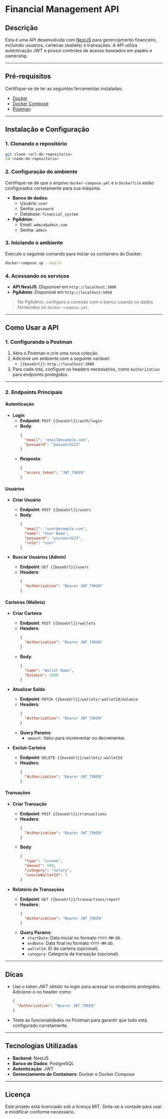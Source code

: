 # Financial Management API

## **Descrição**
Esta é uma API desenvolvida com [NestJS](https://nestjs.com/) para gerenciamento financeiro, incluindo usuários, carteiras (wallets) e transações. A API utiliza autenticação JWT e possui controles de acesso baseados em papéis e ownership.

---

## **Pré-requisitos**
Certifique-se de ter as seguintes ferramentas instaladas:

- [Docker](https://www.docker.com/)
- [Docker Compose](https://docs.docker.com/compose/)
- [Postman](https://www.postman.com/)

---

## **Instalação e Configuração**

### **1. Clonando o repositório**
```bash
git clone <url-do-repositorio>
cd <nome-do-repositorio>
```

### **2. Configuração do ambiente**
Certifique-se de que o arquivo `docker-compose.yml` e o `Dockerfile` estão configurados corretamente para sua máquina.

- **Banco de dados:**
  - Usuário: `user`
  - Senha: `password`
  - Database: `financial_system`
- **PgAdmin**: 
  - Email: `admin@admin.com`
  - Senha: `admin`

### **3. Iniciando o ambiente**
Execute o seguinte comando para iniciar os containers do Docker:
```bash
docker-compose up --build
```

### **4. Acessando os serviços**
- **API NestJS**: Disponível em `http://localhost:3000`
- **PgAdmin**: Disponível em `http://localhost:5050`

> No PgAdmin, configure a conexão com o banco usando os dados fornecidos no `docker-compose.yml`.

---

## **Como Usar a API**

### **1. Configurando o Postman**
1. Abra o Postman e crie uma nova coleção.
2. Adicione um ambiente com a seguinte variável:
   - `{{baseUrl}}`: `http://localhost:3000`
3. Para cada rota, configure os headers necessários, como `Authorization` para endpoints protegidos.

---

### **2. Endpoints Principais**

#### **Autenticação**
- **Login**
  - **Endpoint**: `POST {{baseUrl}}/auth/login`
  - **Body**:
    ```json
    {
      "email": "email@example.com",
      "password": "password123"
    }
    ```
  - **Resposta**:
    ```json
    {
      "access_token": "JWT_TOKEN"
    }
    ```

#### **Usuários**
- **Criar Usuário**
  - **Endpoint**: `POST {{baseUrl}}/users`
  - **Body**:
    ```json
    {
      "email": "user@example.com",
      "name": "User Name",
      "password": "password123",
      "role": "user"
    }
    ```

- **Buscar Usuários (Admin)**
  - **Endpoint**: `GET {{baseUrl}}/users`
  - **Headers**:
    ```json
    {
      "Authorization": "Bearer JWT_TOKEN"
    }
    ```

#### **Carteiras (Wallets)**
- **Criar Carteira**
  - **Endpoint**: `POST {{baseUrl}}/wallets`
  - **Headers**:
    ```json
    {
      "Authorization": "Bearer JWT_TOKEN"
    }
    ```
  - **Body**:
    ```json
    {
      "name": "Wallet Name",
      "balance": 1000
    }
    ```

- **Atualizar Saldo**
  - **Endpoint**: `PATCH {{baseUrl}}/wallets/:walletId/balance`
  - **Headers**:
    ```json
    {
      "Authorization": "Bearer JWT_TOKEN"
    }
    ```
  - **Query Params**:
    - `amount`: Valor para incrementar ou decrementar.
  
- **Excluir Carteira**
  - **Endpoint**: `DELETE {{baseUrl}}/wallets/:walletId`
  - **Headers**:
    ```json
    {
      "Authorization": "Bearer JWT_TOKEN"
    }
    ```

#### **Transações**
- **Criar Transação**
  - **Endpoint**: `POST {{baseUrl}}/transactions`
  - **Headers**:
    ```json
    {
      "Authorization": "Bearer JWT_TOKEN"
    }
    ```
  - **Body**:
    ```json
    {
      "type": "income",
      "amount": 500,
      "category": "Salary",
      "sourceWalletId": 1
    }
    ```

- **Relatório de Transações**
  - **Endpoint**: `GET {{baseUrl}}/transactions/report`
  - **Headers**:
    ```json
    {
      "Authorization": "Bearer JWT_TOKEN"
    }
    ```
  - **Query Params**:
    - `startDate`: Data inicial no formato `YYYY-MM-DD`.
    - `endDate`: Data final no formato `YYYY-MM-DD`.
    - `walletId`: ID da carteira (opcional).
    - `category`: Categoria da transação (opcional).

---

## **Dicas**
- Use o token JWT obtido no login para acessar os endpoints protegidos. Adicione-o no header como:
  ```json
  {
    "Authorization": "Bearer JWT_TOKEN"
  }
  ```
- Teste as funcionalidades no Postman para garantir que tudo está configurado corretamente.

---

## **Tecnologias Utilizadas**
- **Backend**: NestJS
- **Banco de Dados**: PostgreSQL
- **Autenticação**: JWT
- **Gerenciamento de Containers**: Docker e Docker Compose

---

## **Licença**
Este projeto está licenciado sob a licença MIT. Sinta-se à vontade para usar e modificar conforme necessário.